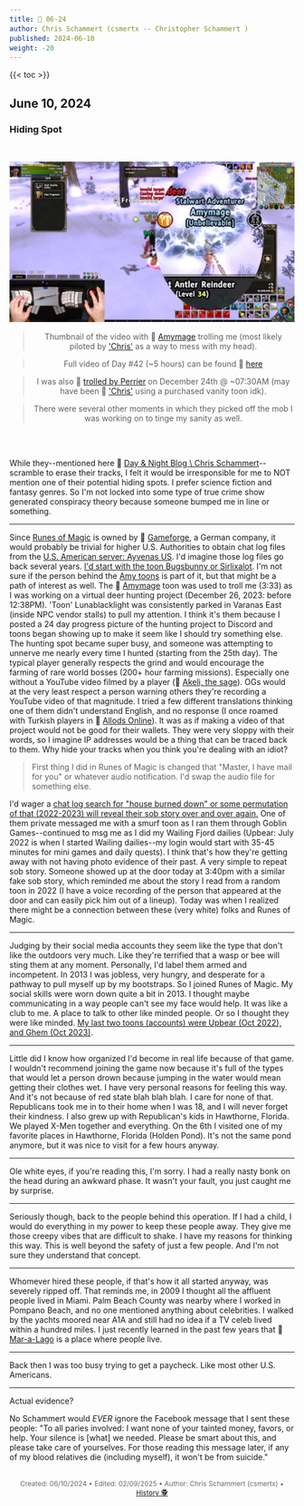 ```yaml
---
title: 📁 06-24
author: Chris Schammert (csmertx -- Christopher Schammert )
published: 2024-06-10
weight: -20
---
```


<!-- The content of this website was written by Christopher Schammert aka Chris Schammert -->

<!--more-->

{{< toc >}}

## June 10, 2024
### Hiding Spot

<br />
<div style="text-align: center;">

![Photo](/Blog/daynight/2024/images/Screenshot_20241111_145130_RoM_Akeli_Day_42_2023-12-26%2006-31-02_thumb.jpg "June 28, 2024 virtual representation of DebMTX custom Grub menua via VirtualBox")

> Thumbnail of the video with 🔗 [Amymage](https://www.youtube.com/watch?v=uuC9-DgF-k4 "YouTube | RoM: Akeli The Sage Day #42 (Amymage appearance)") trolling me (most likely piloted by ['Chris'](/Blog/daynight/2024/0524#chris-schammert "Csmertx.com | Day & Night / 2024 / 05-24 #chris-schammert") as a way to mess with my head).

> Full video of Day #42 (~5 hours) can be found 🔗 [here](https://www.youtube.com/watch?v=8IoVzwDb0Wo "YouTube | RoM: Akeli The Sage Day #42 (Full Session)")

> I was also 🔗 [trolled by Perrier](https://www.youtube.com/watch?v=2CjdSbFA2hQ "RoM: Akeli The Sage Day #41 (Perrier trolling)") on December 24th @ ~07:30AM (may have been 🔗 ['Chris'](/Blog/daynight/2024/0524#chris-schammert "Csmertx.com | Day & Night / 2024 / 05-24 #chris-schammert") using a purchased vanity toon idk).

> There were several other moments in which they picked off the mob I was working on to tinge my sanity as well.

<br />

</div><br />

While they--mentioned here 🔗 [Day & Night Blog \ Chris Schammert](/Blog/daynight/2024/0524#chris-schammert "Csmertx.com | Day & Night / 2024 / 05-24 #chris-schammert")--scramble to erase their tracks, I felt it would be irresponsible for me to NOT mention one of their potential hiding spots. I prefer science fiction and fantasy genres. So I'm not locked into some type of true crime show generated conspiracy theory because someone bumped me in line or something.

___

Since <u>Runes of Magic</u> is owned by 🔗 [Gameforge](https://en.wikipedia.org/wiki/Gameforge "Wikipedia.org \ Gameforge"), a German company, it would probably be trivial for higher U.S. Authorities to obtain chat log files from the <u>U.S. American server: Ayvenas US</u>. I'd imagine those log files go back several years. <u>I'd start with the toon Bugsbunny or Sirlixalot</u>. I'm not sure if the person behind the <u>Amy toons</u> is part of it, but that might be a path of interest as well. The 🔗 [Amymage](https://www.youtube.com/watch?v=uuC9-DgF-k4 "YouTube | RoM: Akeli The Sage Day #42 (Amymage appearance)") toon was used to troll me (3:33) as I was working on a virtual deer hunting project (December 26, 2023: before 12:38PM). 'Toon' Lunablacklight was consistently parked in Varanas East (inside NPC vendor stalls) to pull my attention. I think it's them because I posted a 24 day progress picture of the hunting project to Discord and toons began showing up to make it seem like I should try something else. The hunting spot became super busy, and someone was attempting to unnerve me nearly every time I hunted (starting from the 25th day). The typical player generally respects the grind and would encourage the farming of rare world bosses (200+ hour farming missions). Especially one without a YouTube video filmed by a player \(🔗 [Akeli, the sage](https://runesofmagic.fandom.com/wiki/Akeli,_the_sage "Runes of Magic \ Fandom \ Akeli, the sage")\). OGs would at the very least respect a person warning others they're recording a YouTube video of that magnitude. I tried a few different translations thinking one of them didn't understand English, and no response (I once roamed with Turkish players in 🔗 [Allods Online](https://allods.my.games/en "Allods.my.games -- steep paywall")). It was as if making a video of that project would not be good for their wallets. They were very sloppy with their words, so I imagine IP addresses would be a thing that can be traced back to them. Why hide your tracks when you think you're dealing with an idiot?

> First thing I did in Runes of Magic is changed that "Master, I have mail for you" or whatever audio notification. I'd swap the audio file for something else.

I'd wager a <u>chat log search for "house burned down" or some permutation of that (2022-2023) will reveal their sob story over and over again.</u> One of them private messaged me with a smurf toon as I ran them through Goblin Games--continued to msg me as I did my Wailing Fjord dailies (Upbear: July 2022 is when I started Wailing dailies--my login would start with 35-45 minutes for mini games and daily quests). I think that's how they're getting away with not having photo evidence of their past. A very simple to repeat sob story. Someone showed up at the door today at 3:40pm with a similar fake sob story, which reminded me about the story I read from a random toon in 2022 (I have a voice recording of the person that appeared at the door and can easily pick him out of a lineup). Today was when I realized there might be a connection between these (very white) folks and Runes of Magic.

___

Judging by their social media accounts they seem like the type that don't like the outdoors very much. Like they're terrified that a wasp or bee will sting them at any moment. Personally, I'd label them armed and incompetent. In 2013 I was jobless, very hungry, and desperate for a pathway to pull myself up by my bootstraps. So I joined Runes of Magic. My social skills were worn down quite a bit in 2013. I thought maybe communicating in a way people can't see my face would help. It was like a club to me. A place to talk to other like minded people. Or so I thought they were like minded. <u>My last two toons (accounts) were Upbear (Oct 2022), and Ghem (Oct 2023)</u>.

___

Little did I know how organized I'd become in real life because of that game. I wouldn't recommend joining the game now because it's full of the types that would let a person drown because jumping in the water would mean getting their clothes wet. I have very personal reasons for feeling this way. And it's not because of red state blah blah blah. I care for none of that. Republicans took me in to their home when I was 18, and I will never forget their kindness. I also grew up with Republican's kids in Hawthorne, Florida. We played X-Men together and everything. On the 6th I visited one of my favorite places in Hawthorne, Florida (Holden Pond). It's not the same pond anymore, but it was nice to visit for a few hours anyway.

---

Ole white eyes, if you're reading this, I'm sorry. I had a really nasty bonk on the head during an awkward phase. It wasn't your fault, you just caught me by surprise.

___

Seriously though, back to the people behind this operation. If I had a child, I would do everything in my power to keep these people away. They give me those creepy vibes that are difficult to shake. I have my reasons for thinking this way. This is well beyond the safety of just a few people. And I'm not sure they understand that concept.

___

Whomever hired these people, if that's how it all started anyway, was severely ripped off. That reminds me, in 2009 I thought all the affluent people lived in Miami. Palm Beach County was nearby where I worked in Pompano Beach, and no one mentioned anything about celebrities. I walked by the yachts moored near A1A and still had no idea if a TV celeb lived within a hundred miles. I just recently learned in the past few years that 🔗 [Mar-a-Lago](https://en.wikipedia.org/wiki/Mar-a-Lago "Wikipedia.org \ Mar-a-Lago") is a place where people live.
___

Back then I was too busy trying to get a paycheck. Like most other U.S. Americans.

___

Actual evidence?

No Schammert would _EVER_ ignore the Facebook message that I sent these people: "To all paries involved: I want none of your tainted money, favors, or help. Your silence is \[what\] we needed. Please be smart about this, and please take care of yourselves. For those reading this message later, if any of my blood relatives die (including myself), it won't be from suicide."

<br />

<div style="text-align: center; font-size:12px; color:dimgray">
    Created: 06/10/2024 • Edited: 02/09/2025 • Author: Chris Schammert (csmertx) • 
    <a href="https://github.com/csmertx/csmertx.github.io/commits/main/content/Blog/daynight/2024/0624.md" 
       title="Github.com | csmertx \ csmertx.github.io \ commits \ main \ content \ Blog \ Day & Night \ 0624">
       History 🕵️
    </a>
</div>